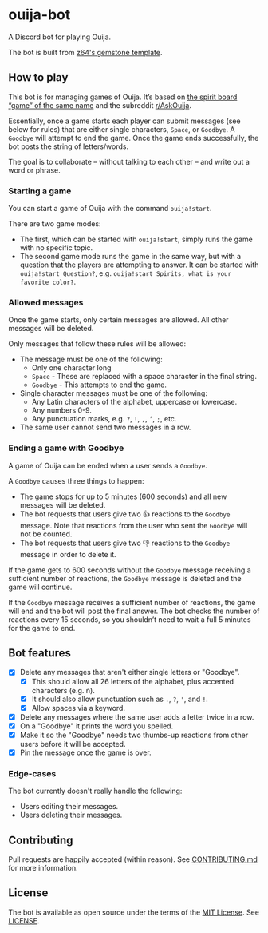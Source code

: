 # ouija-bot

A Discord bot for playing Ouija.

The bot is built from [z64's gemstone template](https://github.com/z64/gemstone).

## How to play

This bot is for managing games of Ouija. It’s based on [the spirit board “game” of the same name](https://en.wikipedia.org/wiki/Ouija) and the subreddit [r/AskOuija](https://www.reddit.com/r/AskOuija/). 

Essentially, once a game starts each player can submit messages (see below for rules) that are either single characters, `Space`, or `Goodbye`. A `Goodbye` will attempt to end the game. Once the game ends successfully, the bot posts the string of letters/words.

The goal is to collaborate – without talking to each other – and write out a word or phrase.

### Starting a game

You can start a game of Ouija with the command `ouija!start`.

There are two game modes:
- The first, which can be started with `ouija!start`, simply runs the game with no specific topic.
- The second game mode runs the game in the same way, but with a question that the players are attempting to answer. It can be started with `ouija!start Question?`, e.g. `ouija!start Spirits, what is your favorite color?`.

### Allowed messages

Once the game starts, only certain messages are allowed. All other messages will be deleted. 

Only messages that follow these rules will be allowed:
- The message must be one of the following:
	- Only one character long
	- `Space` - These are replaced with a space character in the final string.
	- `Goodbye` - This attempts to end the game.
- Single character messages must be one of the following:
	- Any Latin characters of the alphabet, uppercase or lowercase.
	- Any numbers 0-9.
	- Any punctuation marks, e.g. `?`, `!`, `,`, `’`, `;`, etc.
- The same user cannot send two messages in a row.

### Ending a game with Goodbye

A game of Ouija can be ended when a user sends a `Goodbye`. 

A `Goodbye` causes three things to happen:
- The game stops for up to 5 minutes (600 seconds) and all new messages will be deleted.
- The bot requests that users give two :thumbsup: reactions to the `Goodbye` message. Note that reactions from the user who sent the `Goodbye` will not be counted.
- The bot requests that users give two :thumbsdown: reactions to the `Goodbye` message in order to delete it.

If the game gets to 600 seconds without the `Goodbye` message receiving a sufficient number of reactions, the `Goodbye` message is deleted and the game will continue.

If the `Goodbye` message receives a sufficient number of reactions, the game will end and the bot will post the final answer. The bot checks the number of reactions every 15 seconds, so you shouldn’t need to wait a full 5 minutes for the game to end.

## Bot features

- [x] Delete any messages that aren't either single letters or "Goodbye".
  - [x] This should allow all 26 letters of the alphabet, plus accented characters (e.g. ñ).
  - [x] It should also allow punctuation such as `.`, `?`, `'`, and `!`.
  - [x] Allow spaces via a keyword.
- [x] Delete any messages where the same user adds a letter twice in a row.
- [x] On a "Goodbye" it prints the word you spelled.
- [x] Make it so the "Goodbye" needs two thumbs-up reactions from other users before it will be accepted.
- [x] Pin the message once the game is over.

### Edge-cases

The bot currently doesn't really handle the following:

- Users editing their messages.
- Users deleting their messages.

## Contributing

Pull requests are happily accepted (within reason). See [CONTRIBUTING.md](CONTRIBUTING.md) for more information.

## License

The bot is available as open source under the terms of the [MIT License](https://opensource.org/licenses/MIT). See [LICENSE](LICENSE).
